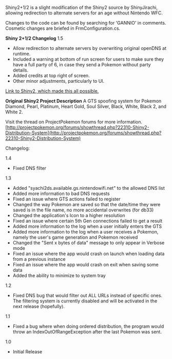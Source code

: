 Shiny2+1/2 is a slight modification of the Shiny2 source by ShinyJirachi, allowing redirection to alternate servers for an age without Nintendo WFC.

Changes to the code can be found by searching for 'GANNIO' in comments. Cosmetic changes are briefed in FrmConfiguration.cs.

**Shiny 2+1/2 Changelog**
1.5
- Allow redirection to alternate servers by overwriting original openDNS at runtime.
- Included a warning at bottom of run screen for users to make sure they have a full party of 6, in case they send a Pokemon without party details.
- Added credits at top right of screen.
- Other minor adjustments, particularly to UI.

[Link to Shiny2, which made this all possible.](https://archive.codeplex.com/?p=shiny2)

**Original Shiny2 Project Description**
A GTS spoofing system for Pokemon Diamond, Pearl, Platinum, Heart Gold, Soul Silver, Black, White, Black 2, and White 2.

Visit the thread on ProjectPokemon forums for more information.
[http://projectpokemon.org/forums/showthread.php?22310-Shiny2-Distribution-System](http://projectpokemon.org/forums/showthread.php?22310-Shiny2-Distribution-System)

Changelog:

1.4
- Fixed DNS filter

1.3
- Added "syachi2ds.available.gs.nintendowifi.net" to the allowed DNS list
- Added more information to bad DNS requests
- Fixed an issue where GTS actions failed to register
- Changed the way Pokemon are saved so that the date/time they were saved is in the file name, no more accidental overwrites (for db33)
- Changed the application's Icon to a higher resolution
- Fixed an issue where certain 5th Gen connections failed to get a result
- Added more information to the log when a user initially enters the GTS
- Added more information to the log when a user receives a Pokemon, namely the user's game generation and Pokemon received
- Changed the "Sent x bytes of data" message to only appear in Verbose mode
- Fixed an issue where the app would crash on launch when loading data from a previous instance
- Fixed an issue where the app would crash on exit when saving some data
- Added the ability to minimize to system tray

1.2
- Fixed DNS bug that would filter out ALL URLs instead of specific ones. The filtering system is currently disabled and will be activated in the next release (hopefully).

1.1
- Fixed a bug where when doing ordered distribution, the program would throw an IndexOutOfRangeException after the last Pokemon was sent.

1.0
- Initial Release 